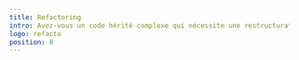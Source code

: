```yaml
---
title: Refactoring
intro: Avez-vous un code hérité complexe qui nécessite une restructuration et un refactoring ?
logo: refacto
position: 8
---
```

